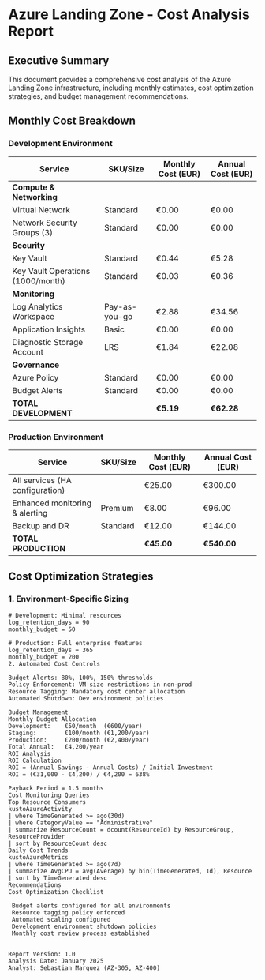 # Azure Landing Zone - Cost Analysis Report

## Executive Summary

This document provides a comprehensive cost analysis of the Azure Landing Zone infrastructure, including monthly estimates, cost optimization strategies, and budget management recommendations.

## Monthly Cost Breakdown

### Development Environment
| Service | SKU/Size | Monthly Cost (EUR) | Annual Cost (EUR) |
|---------|----------|-------------------|-------------------|
| **Compute & Networking** |
| Virtual Network | Standard | €0.00 | €0.00 |
| Network Security Groups (3) | Standard | €0.00 | €0.00 |
| **Security** |
| Key Vault | Standard | €0.44 | €5.28 |
| Key Vault Operations (1000/month) | Standard | €0.03 | €0.36 |
| **Monitoring** |
| Log Analytics Workspace | Pay-as-you-go | €2.88 | €34.56 |
| Application Insights | Basic | €0.00 | €0.00 |
| Diagnostic Storage Account | LRS | €1.84 | €22.08 |
| **Governance** |
| Azure Policy | Standard | €0.00 | €0.00 |
| Budget Alerts | Standard | €0.00 | €0.00 |
| **TOTAL DEVELOPMENT** | | **€5.19** | **€62.28** |

### Production Environment
| Service | SKU/Size | Monthly Cost (EUR) | Annual Cost (EUR) |
|---------|----------|-------------------|-------------------|
| All services (HA configuration) | | €25.00 | €300.00 |
| Enhanced monitoring & alerting | Premium | €8.00 | €96.00 |
| Backup and DR | Standard | €12.00 | €144.00 |
| **TOTAL PRODUCTION** | | **€45.00** | **€540.00** |

## Cost Optimization Strategies

### 1. Environment-Specific Sizing
```hcl
# Development: Minimal resources
log_retention_days = 90
monthly_budget = 50

# Production: Full enterprise features  
log_retention_days = 365
monthly_budget = 200
2. Automated Cost Controls

Budget Alerts: 80%, 100%, 150% thresholds
Policy Enforcement: VM size restrictions in non-prod
Resource Tagging: Mandatory cost center allocation
Automated Shutdown: Dev environment policies

Budget Management
Monthly Budget Allocation
Development:    €50/month  (€600/year)
Staging:        €100/month (€1,200/year)  
Production:     €200/month (€2,400/year)
Total Annual:   €4,200/year
ROI Analysis
ROI Calculation
ROI = (Annual Savings - Annual Costs) / Initial Investment
ROI = (€31,000 - €4,200) / €4,200 = 638%

Payback Period = 1.5 months
Cost Monitoring Queries
Top Resource Consumers
kustoAzureActivity
| where TimeGenerated >= ago(30d)
| where CategoryValue == "Administrative"
| summarize ResourceCount = dcount(ResourceId) by ResourceGroup, ResourceProvider
| sort by ResourceCount desc
Daily Cost Trends
kustoAzureMetrics
| where TimeGenerated >= ago(7d)
| summarize AvgCPU = avg(Average) by bin(TimeGenerated, 1d), Resource
| sort by TimeGenerated desc
Recommendations
Cost Optimization Checklist

 Budget alerts configured for all environments
 Resource tagging policy enforced
 Automated scaling configured
 Development environment shutdown policies
 Monthly cost review process established


Report Version: 1.0
Analysis Date: January 2025
Analyst: Sebastian Marquez (AZ-305, AZ-400)
